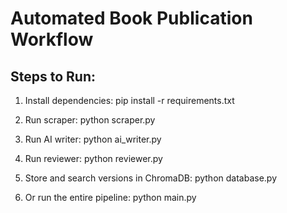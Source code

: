 # Automated Book Publication Workflow

## Steps to Run:
1. Install dependencies:
   pip install -r requirements.txt

2. Run scraper:
   python scraper.py

3. Run AI writer:
   python ai_writer.py

4. Run reviewer:
   python reviewer.py

5. Store and search versions in ChromaDB:
   python database.py

6. Or run the entire pipeline:
   python main.py

